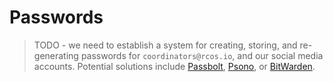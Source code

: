 # Passwords

> TODO - we need to establish a system for creating, storing, and re-generating passwords for `coordinators@rcos.io`, and our social media accounts. Potential solutions include [Passbolt](https://www.passbolt.com), [Psono](https://psono.com/), or [BitWarden](https://bitwarden.com/).
